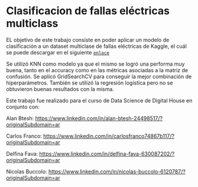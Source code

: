 # Clasificacion de fallas eléctricas multiclass

EL objetivo de este trabajo consiste en poder aplicar un modelo de clasificación a un dataset multiclase de fallas eléctricas de Kaggle, el cuál se puede descargar en el siguiente [`enlace`](https://www.kaggle.com/esathyaprakash/electrical-fault-detection-and-classification?select=classData.csv)

Se utilizó KNN como modelo ya que el mismo se logró una performa muy buena, tanto en el accuracy como en las métricas asociadas a la matriz de confusión. Se aplicó GridSearchCV para conseguir la mejor combinación de hiperparámetros. También se utilizó la regresión logística pero no se obtuvieron buenas resultados con la misma.

Este trabajo fue realizado para el curso de Data Science de Digital House en conjunto con:

Alan Btesh: https://www.linkedin.com/in/alan-btesh-24498517/?originalSubdomain=ar

Carlos Franco: https://www.linkedin.com/in/carlosfranco74867b117/?originalSubdomain=ar

Delfina Fava: https://www.linkedin.com/in/delfina-fava-630087202/?originalSubdomain=ar

Nicolas Buccolo: https://www.linkedin.com/in/nicolas-buccolo-6120787/?originalSubdomain=ar
